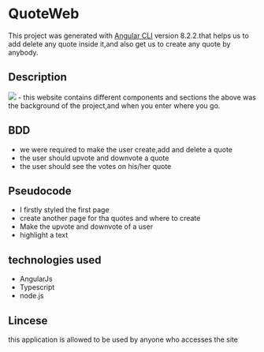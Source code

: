 # QuoteWeb

This project was generated with [Angular CLI](https://github.com/angular/angular-cli) version 8.2.2.that helps us to add delete any quote inside it,and also get us to create any quote by anybody.

## Description

<img src="img/screenshot1.png">
- this website contains different components and sections the above was the background of the project,and when you enter where you go.

## BDD
- we were required to make the user create,add and delete a quote
- the user should upvote and downvote a  quote
- the user should see the votes on his/her quote


## Pseudocode
- I firstly styled the first page
- create another page for tha quotes and where to create
- Make the upvote and downvote of a user
- highlight a text

## technologies used
- AngularJs
- Typescript
- node.js

## Lincese

this application is allowed to be used by anyone who accesses the site


